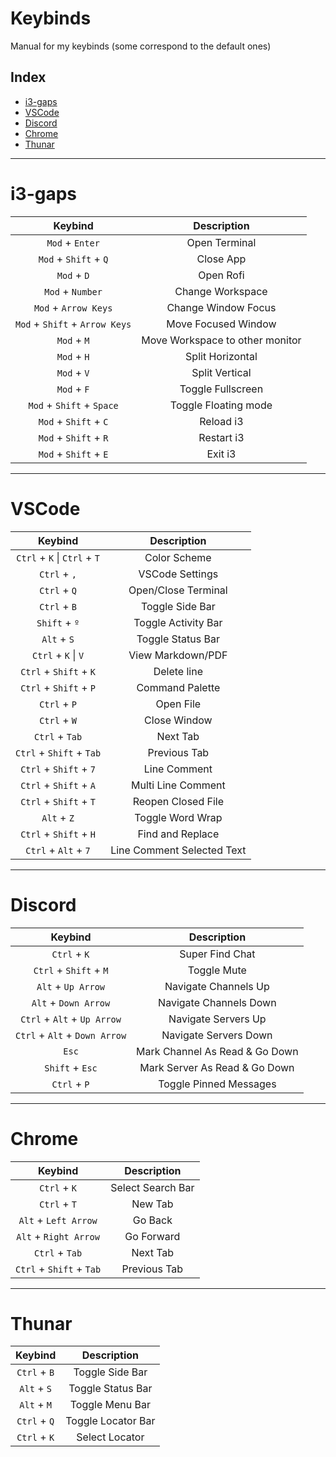 # Keybinds

Manual for my keybinds (some correspond to the default ones)

## Index

- [i3-gaps](#i3-gaps)
- [VSCode](#VSCode)
- [Discord](#Discord)
- [Chrome](#Chrome)
- [Thunar](#Thunar)

___
# i3-gaps
 
| Keybind                        | Description                     |
| :----------------------------: | :-----------------------------: |
| `Mod` + `Enter`                | Open Terminal                   |
| `Mod` + `Shift` + `Q`          | Close App                       |
| `Mod` + `D`                    | Open Rofi                       |
| `Mod` + `Number`               | Change Workspace                |
| `Mod` + `Arrow Keys`           | Change Window Focus             |
| `Mod` + `Shift` + `Arrow Keys` | Move Focused Window             |
| `Mod` + `M`                    | Move Workspace to other monitor |
| `Mod` + `H`                    | Split Horizontal                |
| `Mod` + `V`                    | Split Vertical                  |
| `Mod` + `F`                    | Toggle Fullscreen               |
| `Mod` + `Shift` + `Space`      | Toggle Floating mode            |
| `Mod` + `Shift` + `C`          | Reload i3                       |
| `Mod` + `Shift` + `R`          | Restart i3                      |
| `Mod` + `Shift` + `E`          | Exit i3                         |

___
# VSCode

| Keybind                      | Description                  |
| :--------------------------: | :--------------------------: |
| `Ctrl` + `K` \| `Ctrl` + `T` | Color Scheme                 |
| `Ctrl` + `,`                 | VSCode Settings              |
| `Ctrl` + `Q`                 | Open/Close Terminal          |
| `Ctrl` + `B`                 | Toggle Side Bar              |
| `Shift` + `º`                | Toggle Activity Bar          |
| `Alt` + `S`                  | Toggle Status Bar            |
| `Ctrl` + `K` \| `V`          | View Markdown/PDF            |
| `Ctrl` + `Shift` + `K`       | Delete line                  |
| `Ctrl` + `Shift` + `P`       | Command Palette              |
| `Ctrl` + `P`                 | Open File                    |
| `Ctrl` + `W`                 | Close Window                 |
| `Ctrl` + `Tab`               | Next Tab                     |
| `Ctrl` + `Shift` + `Tab`     | Previous Tab                 |
| `Ctrl` + `Shift` + `7`       | Line Comment                 |
| `Ctrl` + `Shift` + `A`       | Multi Line Comment           |
| `Ctrl` + `Shift` + `T`       | Reopen Closed File           |
| `Alt` + `Z`                  | Toggle Word Wrap             |
| `Ctrl` + `Shift` + `H`       | Find and Replace             |
| `Ctrl` + `Alt` + `7`         | Line Comment Selected Text   |

___
# Discord

| Keybind                       | Description                     |
| :---------------------------: | :-----------------------------: |
| `Ctrl` + `K`                  | Super Find Chat                 |
| `Ctrl` + `Shift` + `M`        | Toggle Mute                     |
| `Alt` + `Up Arrow`            | Navigate Channels Up            |
| `Alt` + `Down Arrow`          | Navigate Channels Down          |
| `Ctrl` + `Alt` + `Up Arrow`   | Navigate Servers Up             |
| `Ctrl` + `Alt` + `Down Arrow` | Navigate Servers Down           |
| `Esc`                         | Mark Channel As Read & Go Down  |
| `Shift` + `Esc`               | Mark Server As Read & Go Down   |
| `Ctrl` + `P`                  | Toggle Pinned Messages          |

___
# Chrome

| Keybind                  | Description       |
| :----------------------: | :---------------: |
| `Ctrl` + `K`             | Select Search Bar |
| `Ctrl` + `T`             | New Tab           |
| `Alt` + `Left Arrow`     | Go Back           |
| `Alt` + `Right Arrow`    | Go Forward        |
| `Ctrl` + `Tab`           | Next Tab          |
| `Ctrl` + `Shift` + `Tab` | Previous Tab      |


___
# Thunar

| Keybind      | Description        |
| :----------: | :----------------: |
| `Ctrl` + `B` | Toggle Side Bar    |
| `Alt` + `S`  | Toggle Status Bar  |
| `Alt` + `M`  | Toggle Menu Bar    |
| `Ctrl` + `Q` | Toggle Locator Bar |
| `Ctrl` + `K` | Select Locator     |
